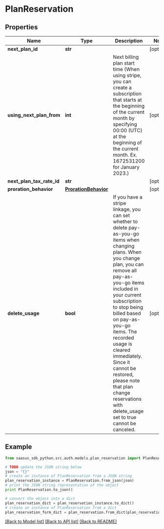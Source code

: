 # PlanReservation


## Properties

Name | Type | Description | Notes
------------ | ------------- | ------------- | -------------
**next_plan_id** | **str** |  | [optional] 
**using_next_plan_from** | **int** | Next billing plan start time (When using stripe, you can create a subscription that starts at the beginning of the current month by specifying 00:00 (UTC) at the beginning of the current month. Ex. 1672531200 for January 2023.)  | [optional] 
**next_plan_tax_rate_id** | **str** |  | [optional] 
**proration_behavior** | [**ProrationBehavior**](ProrationBehavior.md) |  | [optional] 
**delete_usage** | **bool** | If you have a stripe linkage,  you can set whether to delete pay-as-you-go items when changing plans. When you change plan, you can remove all pay-as-you-go items included in your current subscription to stop being billed based on pay-as-you-go items. The recorded usage is cleared immediately. Since it cannot be restored, please note that plan change reservations with delete_usage set to true cannot be canceled.  | [optional] 

## Example

```python
from saasus_sdk_python.src.auth.models.plan_reservation import PlanReservation

# TODO update the JSON string below
json = "{}"
# create an instance of PlanReservation from a JSON string
plan_reservation_instance = PlanReservation.from_json(json)
# print the JSON string representation of the object
print PlanReservation.to_json()

# convert the object into a dict
plan_reservation_dict = plan_reservation_instance.to_dict()
# create an instance of PlanReservation from a dict
plan_reservation_form_dict = plan_reservation.from_dict(plan_reservation_dict)
```
[[Back to Model list]](../README.md#documentation-for-models) [[Back to API list]](../README.md#documentation-for-api-endpoints) [[Back to README]](../README.md)


